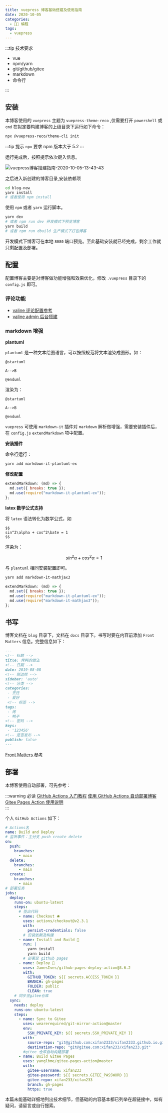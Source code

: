 ```yaml
---
title: vuepress 博客基础搭建及使用指南
date: 2020-10-05
categories:
  - 👨‍💻 编程
tags:
  - vuepress
---
```


:::tip 技术要求

- vue
- npm/yarn
- git/github/gitee
- markdown
- 命令行

:::

<!-- more -->

## 安装

本博客使用的 `vuepress` 主题为 `vuepress-theme-reco` ,仅需要打开 `powershell` 或 `cmd` 在拟定要构建博客的上级目录下运行如下命令：

```bash
npx @vuepress-reco/theme-cli init
```

:::tip 提示
`npx` 要求 npm 版本大于 5.2
:::

运行完成后，按照提示依次键入信息。

![vuepress博客搭建指南-2020-10-05-13-43-43](https://images.xifan.fun/vuepress博客搭建指南-2020-10-05-13-43-43.png)

之后进入新创建的博客目录,安装依赖项

```bash
cd blog-new
yarn install
# 或者使用 npm install
```

使用 `npm` 或者 `yarn` 运行脚本。

```bash
yarn dev
# 或者 npm run dev 开发模式下预览博客
yarn build
# 或者 npm run dbuild 生产模式下打包博客
```

开发模式下博客可在本地 `8080` 端口预览。至此基础安装就已经完成，剩余工作就只剩配置及部署。

## 配置

配置博客主要是对博客做功能增强和效果优化，修改 `.vuepress` 目录下的 `config.js` 即可。

### 评论功能

- [valine 评论配置参考](https://vuepress-theme-reco.recoluan.com/views/1.x/valine.html)
- [valine admin 后台搭建](https://vuepress-theme-reco.recoluan.com/views/other/valine-admin.html)

### markdown 增强

**plantuml**

`plantuml` 是一种文本绘图语言，可以按照规范将文本渲染成图形。如：

```plaintext
@startuml

A-->B

@enduml
```

渲染为：

```plantuml
@startuml

A-->B

@enduml
```

`vuepress` 可使用 `markdown-it` 插件对 `markdown` 解析做增强，需要安装插件后，在 `config.js` `extendMarkdown` 项中配置。

**安装插件**

命令行运行：

```bash
yarn add markdown-it-plantuml-ex
```

**修改配置**

```js
extendMarkdown: (md) => {
  md.set({ breaks: true });
  md.use(require("markdown-it-plantuml-ex"));
};
```

**latex 数学公式支持**

将 `latex` 语法转化为数学公式，如

```plaintext
$$
sin^2\alpha + cos^2\bate = 1
$$
```

渲染为：

$$
sin^2\alpha + cos^2\alpha = 1
$$

与 `plantuml` 相同安装配置即可。

```bash
yarn add markdown-it-mathjax3
```

```js
extendMarkdown: (md) => {
  md.set({ breaks: true });
  md.use(require("markdown-it-plantuml-ex"));
  md.use(require("markdown-it-mathjax3"));
};
```

## 书写

博客文档在 `blog` 目录下，文档在 `docs` 目录下。书写时要在内容前添加 `Front Matters` 信息。完整信息如下：

```markdown
---
<!-- 标题 -->
title: 烤鸭的做法
<!-- 日期 -->
date: 2019-08-08
<!-- 侧边栏 -->
sidebar: 'auto'
<!-- 分类 -->
categories:
 - 烹饪
 - 爱好
 <!-- 标签 -->
tags:
 - 烤
 - 鸭子
<!-- 密码 -->
keys:
 - '123456'
<!-- 是否发布 -->
publish: false
---
```

[Front Matters 参考](https://vuepress-theme-reco.recoluan.com/views/1.x/frontMatter.html)

## 部署

本博客使用自动部署，可先参考：

:::warning 必读
[GitHub Actions 入门教程](http://www.ruanyifeng.com/blog/2019/09/getting-started-with-github-actions.html)
[使用 GitHub Actions 自动部署博客](https://vuepress-theme-reco.recoluan.com/views/other/github-actions.html)
[Gitee Pages Action 使用说明](https://github.com/marketplace/actions/gitee-pages-action)  
:::

个人 `GitHub Actions` 如下：

```yaml
# Actions名
name: Build and Deploy
# 监听事件：主分支 push create delete
on:
  push:
    branches:
      - main
  delete:
    branches:
      - main
  create:
    branches:
      - main
# 部署任务
jobs:
  deploy:
    runs-on: ubuntu-latest
    steps:
      # 签出代码
      - name: Checkout 🛎️
        uses: actions/checkout@v2.3.1
        with:
          persist-credentials: false
        # 安装依赖及构建
      - name: Install and Build 🔧
        run: |
          yarn install
          yarn build
        # 部署至 github pages
      - name: Deploy 🚀
        uses: JamesIves/github-pages-deploy-action@3.6.2
        with:
          GITHUB_TOKEN: ${{ secrets.ACCESS_TOKEN }}
          BRANCH: gh-pages
          FOLDER: public
          CLEAN: true
    # 同步至gitee仓库
  sync:
    needs: deploy
    runs-on: ubuntu-latest
    steps:
      - name: Sync to Gitee
        uses: wearerequired/git-mirror-action@master
        env:
          SSH_PRIVATE_KEY: ${{ secrets.SSH_PRIVATE_KEY }}
        with:
          source-repo: "git@github.com:xifan2333/xifan2333.github.io.git"
          destination-repo: "git@gitee.com:xifan233/xifan233.git"
        #gitee 仓库自动构建部署
      - name: Build Gitee Pages
        uses: yanglbme/gitee-pages-action@master
        with:
          gitee-username: xifan233
          gitee-password: ${{ secrets.GITEE_PASSWORD }}
          gitee-repo: xifan233/xifan233
          branch: gh-pages
          https: true
```

本篇未能基础详细地列出技术细节，但基础的内容基本都已列举在超链接中，如有疑问，请留言或自行搜索。
